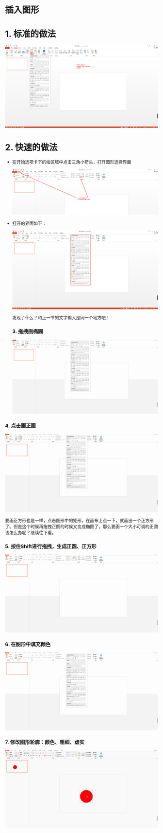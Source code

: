 # 插入图形

# 1. 标准的做法

   ![image-20201011112118029](https://raw.githubusercontent.com/huxiaoning/img/master/20201011112120.png)

# 2. 快速的做法

- 在开始选项卡下的绘区域中点击三角小箭头，打开图形选择界面

   ![image-20201011112400969](https://raw.githubusercontent.com/huxiaoning/img/master/20201011112404.png)

- 打开的界面如下：

   ![image-20201011112555462](https://raw.githubusercontent.com/huxiaoning/img/master/20201011112558.png)
   
   发现了什么？和上一节的文字输入是同一个地方吧！
   
   ### 3. 拖拽画椭圆
   
   ![拖拽画椭圆](https://raw.githubusercontent.com/huxiaoning/img/master/20201011142624.gif)

### 4. 点击画正圆

![点击画正圆](https://raw.githubusercontent.com/huxiaoning/img/master/20201011143142.gif)

要画正方形也是一样，点击图形中的矩形，在画布上点一下，就画出一个正方形了。但是这个时候再拖拽正圆的时候又变成椭圆了，那么要画一个大小可调的正圆该怎么办呢？继续往下看。

### 5. 按住Shift进行拖拽，生成正圆、正方形

![按住Shift进行拖拽](https://raw.githubusercontent.com/huxiaoning/img/master/20201011143758.gif)

### 6. 在图形中填充颜色

![在图形中填充颜色](https://raw.githubusercontent.com/huxiaoning/img/master/20201011144146.gif)

### 7. 修改图形轮廓：颜色、粗细、虚实

![修改图形轮廓颜色](https://raw.githubusercontent.com/huxiaoning/img/master/20201011144530.gif)



